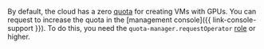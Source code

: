By default, the cloud has a zero [quota](../../compute/concepts/limits.md#compute-quotas) for creating VMs with GPUs. You can request to increase the quota in the [management console]({{ link-console-support }}). To do this, you need the `quota-manager.requestOperator` [role](../../iam/concepts/access-control/roles.md#quota-roles) or higher.